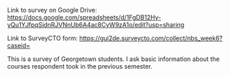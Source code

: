 

Link to survey on Google Drive: https://docs.google.com/spreadsheets/d/1FgDB12Hy-yQu1YJfpqSidnRJVNnUb6A4ac8CyW9zA1o/edit?usp=sharing

Link to SurveyCTO form: https://gui2de.surveycto.com/collect/nbs_week6?caseid=

This is a survey of Georgetown students. I ask basic information about the courses respondent took in the previous semester.